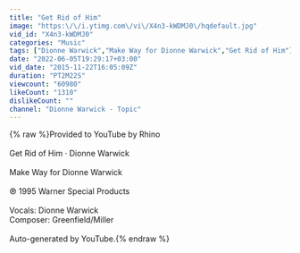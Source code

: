 ```yaml
---
title: "Get Rid of Him"
image: "https:\/\/i.ytimg.com\/vi\/X4n3-kWDMJ0\/hqdefault.jpg"
vid_id: "X4n3-kWDMJ0"
categories: "Music"
tags: ["Dionne Warwick","Make Way for Dionne Warwick","Get Rid of Him"]
date: "2022-06-05T19:29:17+03:00"
vid_date: "2015-11-22T16:05:09Z"
duration: "PT2M22S"
viewcount: "60980"
likeCount: "1310"
dislikeCount: ""
channel: "Dionne Warwick - Topic"
---
```

{% raw %}Provided to YouTube by Rhino<br /><br />Get Rid of Him · Dionne Warwick<br /><br />Make Way for Dionne Warwick<br /><br />℗ 1995 Warner Special Products<br /><br />Vocals: Dionne Warwick<br />Composer: Greenfield/Miller<br /><br />Auto-generated by YouTube.{% endraw %}
